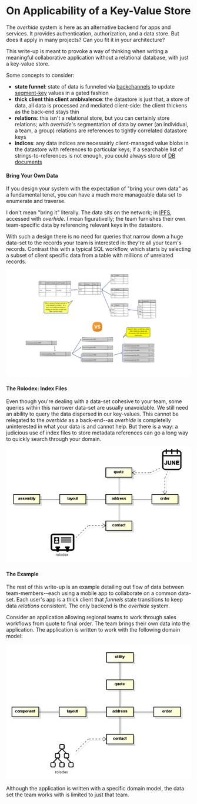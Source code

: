 # On Applicability of a Key-Value Store

The *overhide* system is here as an alternative backend for apps and services.  It provides authentication, authorization, and a data store.  But does it apply in many projects?  Can you fit it in your architecture?

This write-up is meant to provoke a way of thinking when writing a meaningful collaborative application without a relational database, with just a key-value store.

Some concepts to consider:

* **state funnel**: state of data is funneled via [backchannels](http://overhide.io/overhide/docs/glossary.html#backchannel-queue) to update [segment-key](http://overhide.io/overhide/docs/glossary.html#segment-key) values in a gated fashion
* **thick client thin client ambivalence**: the datastore is just that, a store of data, all data is processed and mediated client-side: the client thickens as the back-end stays thin
* **relations**: this isn't a relational store, but you can certainly store relations; with *overhide*'s segmentation of data by owner (an individual, a team, a group) relations are references to tightly correlated datastore keys
* **indices**: any data indices are necessairly client-managed value blobs in the datastore with references to particular keys; if a searchable list of strings-to-references is not enough, you could always store of [DB documents](https://github.com/louischatriot/nedb)

#### Bring Your Own Data

If you design your system with the expectation of "bring your own data" as a fundamental tenet, you can have a much more manageable data set to enumerate and traverse.

I don't mean "bring it" literally.  The data sits on the network; in [IPFS](https://ipfs.io/), accessed with *overhide*.  I mean figurativelly; the team furnishes their own team-specific data by referencing relevant keys in the datastore.

With such a design there is no need for queries that narrow down a huge data-set to the records your team is interested in: they're all your team's records.  Contrast this with a typical SQL workflow, which starts by selecting a subset of client specific data from a table with millions of unrelated records.

![Huge data set from RDBMS versus key-value document store](images/huge_data_set.png)

#### The Rolodex: Index Files

Even though you're dealing with a data-set cohesive to your team, some queries within this narrower data-set are usually unavoidable.  We still need an ability to query the data dispersed in our key-values.  This cannot be relegated to the *overhide* as a back-end--as *overhide* is completelly uninterested in what your data is and cannot help.  But there is a way:  a judicious use of index files to store metadata references can go a long way to quickly search through your domain.

![Using index files](images/index_files.png)

#### The Example

The rest of this write-up is an example detailing out flow of data between team-members--each using a mobile app to collaborate on a common data-set.  Each user's app is a thick client that *funnels* state transitions to keep data *relations* consistent.  The only backend is the *overhide* system.

Consider an application allowing regional teams to work through sales workflows from quote to final order.  The team brings their own data into the application.  The application is written to work with the following domain model:

![Static model of example domain.](images/state-funnel.png)

Although the application is written with a specific domain model, the data set the team works with is limited to just that team.
